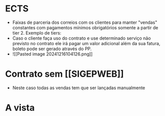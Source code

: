 # ECTS
- Faixas de parceria dos correios com os clientes para manter "vendas" constantes com pagamentos mínimos obrigatórios somente a partir de tier 2. Exemplo de tiers:
- Caso o cliente faça uso do contrato e use determinado serviço não previsto no contrato ele irá pagar um valor adicional além da sua fatura, boleto pode ser gerado através do PP.
- ![[Pasted image 20241216104126.png]]

# Contrato sem [[SIGEPWEB]]
- Neste caso todas as vendas tem que ser lançadas manualmente 
# A vista
 